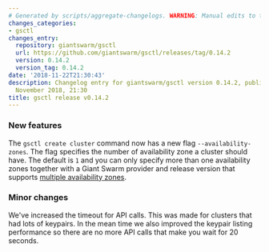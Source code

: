 ```yaml
---
# Generated by scripts/aggregate-changelogs. WARNING: Manual edits to this files will be overwritten.
changes_categories:
- gsctl
changes_entry:
  repository: giantswarm/gsctl
  url: https://github.com/giantswarm/gsctl/releases/tag/0.14.2
  version: 0.14.2
  version_tag: 0.14.2
date: '2018-11-22T21:30:43'
description: Changelog entry for giantswarm/gsctl version 0.14.2, published on 22
  November 2018, 21:30
title: gsctl release v0.14.2
---
```


### New features

The `gsctl create cluster` command now has a new flag `--availability-zones`. The flag specifies the number of availability zone a cluster should have. The default is `1` and you can only specify more than one availability zones together with a Giant Swarm provider and release version that supports [multiple availability zones](https://docs.giantswarm.io/basics/multiaz/).

### Minor changes

We've increased the timeout for API calls. This was made for clusters that had lots of keypairs. In the mean time we also improved the keypair listing performance so there are no more API calls that make you wait for 20 seconds. 

